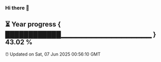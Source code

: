 ### Hi there 👋
⏳ Year progress { ████████████▁▁▁▁▁▁▁▁▁▁▁▁▁▁▁▁▁▁ } 43.02 %
---
⏰ Updated on Sat, 07 Jun 2025 00:56:10 GMT

